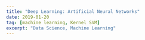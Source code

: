 ```yaml
---
title: "Deep Learning: Artificial Neural Networks"
date: 2019-01-20
tag: [machine learning, Kernel SVM]
excerpt: "Data Science, Machine Learning"
---
```

